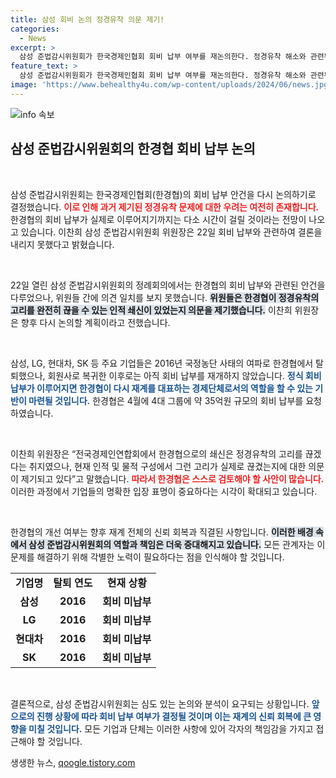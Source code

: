 ```yaml
---
title: 삼성 회비 논의 정경유착 의문 제기!
categories:
  - News
excerpt: >
  삼성 준법감시위원회가 한국경제인협회 회비 납부 여부를 재논의한다. 정경유착 해소와 관련된 우려가 제기되며, 결론 도출까지 시간 소요가 예고된다. 이번 결정이 재계에 미칠 영향은?
feature_text: >
  삼성 준법감시위원회가 한국경제인협회 회비 납부 여부를 재논의한다. 정경유착 해소와 관련된 우려가 제기되며, 결론 도출까지 시간 소요가 예고된다. 이번 결정이 재계에 미칠 영향은?
image: 'https://www.behealthy4u.com/wp-content/uploads/2024/06/news.jpg'
---
```


<p><img src="https://www.behealthy4u.com/wp-content/uploads/2024/06/news.jpg" alt="info 속보" /></p>

<h2 data-ke-size="size26">삼성 준법감시위원회의 한경협 회비 납부 논의</h2>

<p data-ke-size="size16">&nbsp;</p>

<p>삼성 준법감시위원회는 한국경제인협회(한경협)의 회비 납부 안건을 다시 논의하기로 결정했습니다. <b><span style="color: #ee2323;">이로 인해 과거 제기된 정경유착 문제에 대한 우려는 여전히 존재합니다.</span></b> 한경협의 회비 납부가 실제로 이루어지기까지는 다소 시간이 걸릴 것이라는 전망이 나오고 있습니다. 이찬희 삼성 준법감시위원회 위원장은 22일 회비 납부와 관련하여 결론을 내리지 못했다고 밝혔습니다. </p>

<p data-ke-size="size16">&nbsp;</p>

<p>22일 열린 삼성 준법감시위원회의 정례회의에서는 한경협의 회비 납부와 관련된 안건을 다루었으나, 위원들 간에 의견 일치를 보지 못했습니다. <b><span style="background-color: #21538527;">위원들은 한경협이 정경유착의 고리를 완전히 끊을 수 있는 인적 쇄신이 있었는지 의문을 제기했습니다.</span></b> 이찬희 위원장은 향후 다시 논의할 계획이라고 전했습니다.</p>

<p data-ke-size="size16">&nbsp;</p>

<p>삼성, LG, 현대차, SK 등 주요 기업들은 2016년 국정농단 사태의 여파로 한경협에서 탈퇴했으나, 회원사로 복귀한 이후로는 아직 회비 납부를 재개하지 않았습니다. <b><span style="color: #1a5490;">정식 회비 납부가 이루어지면 한경협이 다시 재계를 대표하는 경제단체로서의 역할을 할 수 있는 기반이 마련될 것입니다.</span></b> 한경협은 4월에 4대 그룹에 약 35억원 규모의 회비 납부를 요청하였습니다.</p>

<p data-ke-size="size16">&nbsp;</p>

<p>이찬희 위원장은 “전국경제인연합회에서 한경협으로의 쇄신은 정경유착의 고리를 끊겠다는 취지였으나, 현재 인적 및 물적 구성에서 그런 고리가 실제로 끊겼는지에 대한 의문이 제기되고 있다”고 말했습니다. <b><span style="color: #ee2323;">따라서 한경협은 스스로 검토해야 할 사안이 많습니다.</span></b> 이러한 과정에서 기업들의 명확한 입장 표명이 중요하다는 시각이 확대되고 있습니다.</p>

<p data-ke-size="size16">&nbsp;</p>

<p>한경협의 개선 여부는 향후 재계 전체의 신뢰 회복과 직결된 사항입니다. <b><span style="background-color: #21538527;">이러한 배경 속에서 삼성 준법감시위원회의 역할과 책임은 더욱 중대해지고 있습니다.</span></b> 모든 관계자는 이 문제를 해결하기 위해 각별한 노력이 필요하다는 점을 인식해야 할 것입니다.</p>

<table style="width: 100%; border-collapse: collapse;">
<tr>
<td style="text-align: center; height: 17px;"><b>기업명</b></td>
<td style="text-align: center; height: 17px;"><b>탈퇴 연도</b></td>
<td style="text-align: center; height: 17px;"><b>현재 상황</b></td>
</tr>
<tr>
<td style="text-align: center; height: 17px;"><b>삼성</b></td>
<td style="text-align: center; height: 17px;"><b>2016</b></td>
<td style="text-align: center; height: 17px;"><b>회비 미납부</b></td>
</tr>
<tr>
<td style="text-align: center; height: 17px;"><b>LG</b></td>
<td style="text-align: center; height: 17px;"><b>2016</b></td>
<td style="text-align: center; height: 17px;"><b>회비 미납부</b></td>
</tr>
<tr>
<td style="text-align: center; height: 17px;"><b>현대차</b></td>
<td style="text-align: center; height: 17px;"><b>2016</b></td>
<td style="text-align: center; height: 17px;"><b>회비 미납부</b></td>
</tr>
<tr>
<td style="text-align: center; height: 17px;"><b>SK</b></td>
<td style="text-align: center; height: 17px;"><b>2016</b></td>
<td style="text-align: center; height: 17px;"><b>회비 미납부</b></td>
</tr>
</table>

<p data-ke-size="size16">&nbsp;</p>

<p>결론적으로, 삼성 준법감시위원회는 심도 있는 논의와 분석이 요구되는 상황입니다. <b><span style="color: #1a5490;">앞으로의 진행 상황에 따라 회비 납부 여부가 결정될 것이며 이는 재계의 신뢰 회복에 큰 영향을 미칠 것입니다.</span></b> 모든 기업과 단체는 이러한 사항에 있어 각자의 책임감을 가지고 접근해야 할 것입니다.</p>
생생한 뉴스, <a href="https://qoogle.tistory.com" rel="dofollow">qoogle.tistory.com</a>


